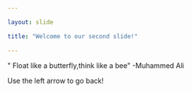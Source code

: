 ```yaml
---

layout: slide

title: "Welcome to our second slide!"

---
```


" Float like a butterfly,think like a bee" -Muhammed Ali

Use the left arrow to go back!
